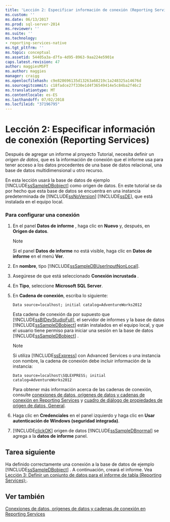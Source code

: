 ```yaml
---
title: 'Lección 2: Especificar información de conexión (Reporting Services) | Microsoft Docs'
ms.custom: ''
ms.date: 06/13/2017
ms.prod: sql-server-2014
ms.reviewer: ''
ms.suite: ''
ms.technology:
- reporting-services-native
ms.tgt_pltfrm: ''
ms.topic: conceptual
ms.assetid: 54405a3a-d7fa-4d95-8963-9aa224e5901e
caps.latest.revision: 47
author: maggiesMSFT
ms.author: maggies
manager: craigg
ms.openlocfilehash: c9e828696135d13263a68219c1a248325a14676d
ms.sourcegitcommit: c18fadce27f330e1d4f36549414e5c84ba2f46c2
ms.translationtype: MT
ms.contentlocale: es-ES
ms.lasthandoff: 07/02/2018
ms.locfileid: "37196795"
---
```

# <a name="lesson-2-specifying-connection-information-reporting-services"></a>Lección 2: Especificar información de conexión (Reporting Services)
  Después de agregar un informe al proyecto Tutorial, necesita definir un *origen de datos*, que es la información de conexión que el informe usa para tener acceso a los datos procedentes de una base de datos relacional, una base de datos multidimensional u otro recurso.  
  
 En esta lección usará la base de datos de ejemplo [!INCLUDE[ssSampleDBobject](../includes/sssampledbobject-md.md)] como origen de datos. En este tutorial se da por hecho que esta base de datos se encuentra en una instancia predeterminada de [!INCLUDE[ssNoVersion](../includes/ssnoversion-md.md)] [!INCLUDE[ssDE](../includes/ssde-md.md)], que está instalada en el equipo local.  
  
### <a name="to-set-up-a-connection"></a>Para configurar una conexión  
  
1.  En el panel **Datos de informe** , haga clic en **Nuevo** y, después, en **Origen de datos**.  
  
    > [!NOTE]  
    >  Si el panel **Datos de informe** no está visible, haga clic en **Datos de informe** en el menú **Ver**.  
  
2.  En **nombre**, tipo [!INCLUDE[ssSampleDBUserInputNonLocal](../includes/sssampledbuserinputnonlocal-md.md)].  
  
3.  Asegúrese de que está seleccionado **Conexión incrustada** .  
  
4.  En **Tipo**, seleccione **Microsoft SQL Server**.  
  
5.  En **Cadena de conexión**, escriba lo siguiente:  
  
    ```  
    Data source=localhost; initial catalog=AdventureWorks2012  
    ```  
  
     Esta cadena de conexión da por supuesto que [!INCLUDE[ssBIDevStudioFull](../includes/ssbidevstudiofull-md.md)], el servidor de informes y la base de datos [!INCLUDE[ssSampleDBobject](../includes/sssampledbobject-md.md)] están instalados en el equipo local, y que el usuario tiene permiso para iniciar una sesión en la base de datos [!INCLUDE[ssSampleDBobject](../includes/sssampledbobject-md.md)] .  
  
    > [!NOTE]  
    >  Si utiliza [!INCLUDE[ssExpress](../includes/ssexpress-md.md)] con Advanced Services o una instancia con nombre, la cadena de conexión debe incluir información de la instancia:  
    >   
    >  `Data source=localhost\SQLEXPRESS; initial catalog=AdventureWorks2012`  
    >   
    >  Para obtener más información acerca de las cadenas de conexión, consulte [conexiones de datos, orígenes de datos y cadenas de conexión en Reporting Services](data-connections-data-sources-and-connection-strings-in-reporting-services.md) y [cuadro de diálogo de propiedades de origen de datos, General](data-source-properties-dialog-box-general.md).  
  
6.  Haga clic en **Credenciales** en el panel izquierdo y haga clic en **Usar autenticación de Windows (seguridad integrada)**.  
  
7.  [!INCLUDE[clickOK](../includes/clickok-md.md)] origen de datos [!INCLUDE[ssSampleDBnormal](../includes/sssampledbnormal-md.md)] se agrega a la **datos de informe** panel.  
  
## <a name="next-task"></a>Tarea siguiente  
 Ha definido correctamente una conexión a la base de datos de ejemplo [!INCLUDE[ssSampleDBobject](../includes/sssampledbobject-md.md)] . A continuación, creará el informe. Vea [Lección 3: Definir un conjunto de datos para el informe de tabla &#40;Reporting Services&#41;;](lesson-3-defining-a-dataset-for-the-table-report-reporting-services.md).  
  
## <a name="see-also"></a>Ver también  
 [Conexiones de datos, orígenes de datos y cadenas de conexión en Reporting Services](data-connections-data-sources-and-connection-strings-in-reporting-services.md)  
  
  
